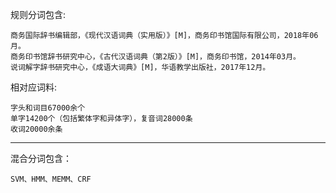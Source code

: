 规则分词包含:

    商务国际辞书编辑部，《现代汉语词典（实用版）》[M]，商务印书馆国际有限公司，2018年06月。
    商务印书馆辞书研究中心，《古代汉语词典（第2版）》[M]，商务印书馆，2014年03月。
    说词解字辞书研究中心，《成语大词典》[M]，华语教学出版社，2017年12月。

相对应词料:

    字头和词目67000余个
    单字14200个（包括繁体字和异体字），复音词28000条
    收词20000余条

---

混合分词包含：

    SVM、HMM、MEMM、CRF
